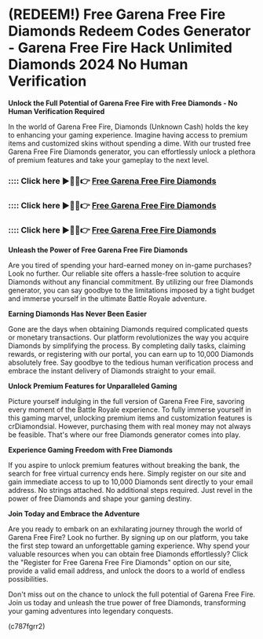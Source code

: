 # **(REDEEM!) Free Garena Free Fire Diamonds Redeem Codes Generator - Garena Free Fire Hack Unlimited Diamonds 2024 No Human Verification**

**Unlock the Full Potential of Garena Free Fire with Free Diamonds - No Human Verification Required**

In the world of Garena Free Fire, Diamonds (Unknown Cash) holds the key to enhancing your gaming experience. Imagine having access to premium items and customized skins without spending a dime. With our trusted free Garena Free Fire Diamonds generator, you can effortlessly unlock a plethora of premium features and take your gameplay to the next level.

### :::: Click here ►🔴✅👉 <a href="https://www.specialauctionservices.com/getmedia/17fa2616-71da-44e7-9a85-268c7f44ab14/fr33f1r3.html">Free Garena Free Fire Diamonds</a>

### :::: Click here ►🔴✅👉 <a href="https://www.specialauctionservices.com/getmedia/17fa2616-71da-44e7-9a85-268c7f44ab14/fr33f1r3.html">Free Garena Free Fire Diamonds</a>

### :::: Click here ►🔴✅👉 <a href="https://www.specialauctionservices.com/getmedia/17fa2616-71da-44e7-9a85-268c7f44ab14/fr33f1r3.html">Free Garena Free Fire Diamonds</a>

**Unleash the Power of Free Garena Free Fire Diamonds**

Are you tired of spending your hard-earned money on in-game purchases? Look no further. Our reliable site offers a hassle-free solution to acquire Diamonds without any financial commitment. By utilizing our free Diamonds generator, you can say goodbye to the limitations imposed by a tight budget and immerse yourself in the ultimate Battle Royale adventure.

**Earning Diamonds Has Never Been Easier**

Gone are the days when obtaining Diamonds required complicated quests or monetary transactions. Our platform revolutionizes the way you acquire Diamonds by simplifying the process. By completing daily tasks, claiming rewards, or registering with our portal, you can earn up to 10,000 Diamonds absolutely free. Say goodbye to the tedious human verification process and embrace the instant delivery of Diamonds straight to your email.

**Unlock Premium Features for Unparalleled Gaming**

Picture yourself indulging in the full version of Garena Free Fire, savoring every moment of the Battle Royale experience. To fully immerse yourself in this gaming marvel, unlocking premium items and customization features is crDiamondsial. However, purchasing them with real money may not always be feasible. That's where our free Diamonds generator comes into play.

**Experience Gaming Freedom with Free Diamonds**

If you aspire to unlock premium features without breaking the bank, the search for free virtual currency ends here. Simply register on our site and gain immediate access to up to 10,000 Diamonds sent directly to your email address. No strings attached. No additional steps required. Just revel in the power of free Diamonds and shape your gaming destiny.

**Join Today and Embrace the Adventure**

Are you ready to embark on an exhilarating journey through the world of Garena Free Fire? Look no further. By signing up on our platform, you take the first step toward an unforgettable gaming experience. Why spend your valuable resources when you can obtain free Diamonds effortlessly? Click the "Register for Free Garena Free Fire Diamonds" option on our site, provide a valid email address, and unlock the doors to a world of endless possibilities.

Don't miss out on the chance to unlock the full potential of Garena Free Fire. Join us today and unleash the true power of free Diamonds, transforming your gaming adventures into legendary conquests.

(c787fgrr2)
